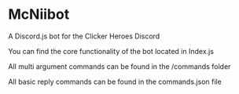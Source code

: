 # McNiibot
A Discord.js bot for the Clicker Heroes Discord 

You can find the core functionality of the bot located in Index.js 

All multi argument commands can be found in the /commands folder

All basic reply commands can be found in the commands.json file
